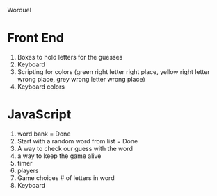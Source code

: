Worduel


# Front End
1. Boxes to hold letters for the guesses
2. Keyboard
3. Scripting for colors (green right letter right place, yellow right letter wrong place, grey wrong letter wrong place)
7. Keyboard colors



# JavaScript
1. word bank = Done
2. Start with a random word from list = Done
3. A way to check our guess with the word
4. a way to keep the game alive
5. timer
6. players
7. Game choices # of letters in word 
8. Keyboard